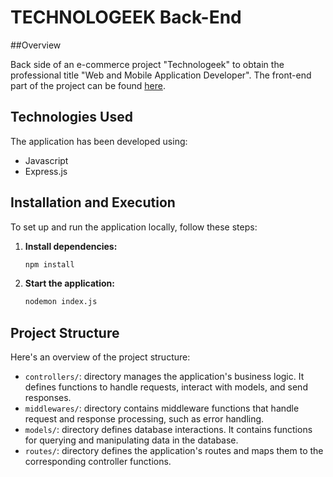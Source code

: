 # TECHNOLOGEEK Back-End


 ##Overview
 
 Back side of an e-commerce project "Technologeek" to obtain the professional title "Web and Mobile Application Developer". The front-end part of the project can be found [here]([https://github.com/David-Chazoule/e-shop-front).

## Technologies Used

The application has been developed using:
- Javascript
- Express.js

## Installation and Execution

To set up and run the application locally, follow these steps:

1. **Install dependencies:**

    ```bash
    npm install
    ```

2. **Start the application:**

    ```bash
    nodemon index.js
    ```

## Project Structure

Here's an overview of the project structure:

- `controllers/`: directory manages the application's business logic. It defines functions to handle requests, interact with models, and send responses.
- `middlewares/`: directory contains middleware functions that handle request and response processing, such as error handling.
- `models/`:  directory defines database interactions. It contains functions for querying and manipulating data in the database.
- `routes/`: directory defines the application's routes and maps them to the corresponding controller functions.



